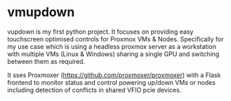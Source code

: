 # vmupdown
vupdown is my first python project. It focuses on providing easy touchscreen optimised controls for Proxmox VMs & Nodes. Specifically for my use case which is using a headless proxmox server as a workstation with multiple VMs (Linux & Windows) sharing a single GPU and switching between them as required.

It sses Proxmoxer (https://github.com/proxmoxer/proxmoxer) with a Flask frontend to monitor status and control powering up/down VMs or nodes including detection of conflicts in shared VFIO pcie devices.

